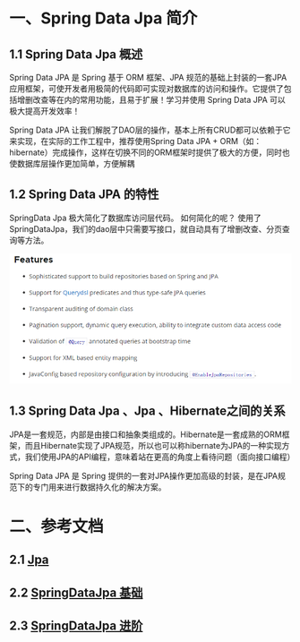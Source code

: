 <!--title: Spring Data Jpa
description: Spring Data JPA 是 Spring 基于 ORM 框架、JPA 规范的基础上封装的一套JPA应用框架，可使开发者用极简的代码即可实现对数据库的访问和操作。它提供了包括增删改查等在内的常用功能，且易于扩展！学习并使用 Spring Data JPA 可以极大提高开发效率！
type: 笔记
firstPicture: http://static-blog.top234.top/image/1.png
status: 1
priority: 6
=top234=-->



# 一、Spring Data Jpa 简介

## 1.1 Spring Data Jpa 概述

Spring Data JPA 是 Spring 基于 ORM 框架、JPA 规范的基础上封装的一套JPA应用框架，可使开发者用极简的代码即可实现对数据库的访问和操作。它提供了包括增删改查等在内的常用功能，且易于扩展！学习并使用 Spring Data JPA 可以极大提高开发效率！

Spring Data JPA 让我们解脱了DAO层的操作，基本上所有CRUD都可以依赖于它来实现，在实际的工作工程中，推荐使用Spring Data JPA + ORM（如：hibernate）完成操作，这样在切换不同的ORM框架时提供了极大的方便，同时也使数据库层操作更加简单，方便解耦

## 1.2 Spring Data JPA 的特性

SpringData Jpa 极大简化了数据库访问层代码。 如何简化的呢？ 使用了SpringDataJpa，我们的dao层中只需要写接口，就自动具有了增删改查、分页查询等方法。

![1618415677243](pic/1618415677243.png)

## 1.3 Spring Data Jpa 、Jpa 、Hibernate之间的关系

JPA是一套规范，内部是由接口和抽象类组成的。Hibernate是一套成熟的ORM框架，而且Hibernate实现了JPA规范，所以也可以称hibernate为JPA的一种实现方式，我们使用JPA的API编程，意味着站在更高的角度上看待问题（面向接口编程）

Spring Data JPA 是 Spring 提供的一套对JPA操作更加高级的封装，是在JPA规范下的专门用来进行数据持久化的解决方案。



# 二、参考文档

## 2.1 [Jpa](https://top234.top/pdf/SpringDataJpa/SpringDataJPA-1.pdf)

## 2.2 [SpringDataJpa 基础](https://top234.top/pdf/SpringDataJpa/SpringDataJPA-2.pdf)

## 2.3 [SpringDataJpa 进阶](https://top234.top/pdf/SpringDataJpa/SpringDataJPA-3.pdf)